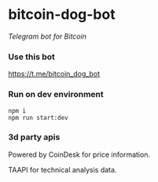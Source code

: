 # bitcoin-dog-bot
*Telegram bot for Bitcoin* 


### Use this bot
https://t.me/bitcoin_dog_bot


### Run on dev environment
```
npm i
npm run start:dev
```


### 3d party apis
Powered by CoinDesk for price information.

TAAPI for technical analysis data.

